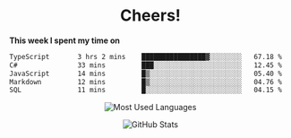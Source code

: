 <h1 align="center">Cheers!</h1>

**This week I spent my time on**
<!--START_SECTION:waka-->

```txt
TypeScript       3 hrs 2 mins    ████████████████▓░░░░░░░░   67.18 %
C#               33 mins         ███░░░░░░░░░░░░░░░░░░░░░░   12.45 %
JavaScript       14 mins         █▒░░░░░░░░░░░░░░░░░░░░░░░   05.40 %
Markdown         12 mins         █▒░░░░░░░░░░░░░░░░░░░░░░░   04.76 %
SQL              11 mins         █░░░░░░░░░░░░░░░░░░░░░░░░   04.15 %
```

<!--END_SECTION:waka-->

<p align="center"><img src="https://github-readme-stats.vercel.app/api/top-langs/?username=thnkrn&layout=compact&hide=html&theme=tokyonight" alt="Most Used Languages" /></p>

<p align="center"><img src="https://github-readme-stats.vercel.app/api?username=thnkrn&show_icons=true&count_private=true&theme=tokyonight&show=reviews&hide_rank=false&rank_icon=github" alt="GitHub Stats" /></p>

<!-- <p align="center"><a href="https://wakatime.com"><img src="https://wakatime.com/share/@thnkrn/40092326-d1bd-471b-89da-9a7c63939402.png" /></p>
 -->
